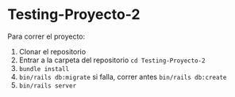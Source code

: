 # Testing-Proyecto-2

Para correr el proyecto: 
1. Clonar el repositorio
2. Entrar a la carpeta del repositorio ``cd Testing-Proyecto-2``
3. ``bundle install``
4. ``bin/rails db:migrate`` si falla, correr antes ``bin/rails db:create``
5. ``bin/rails server``
